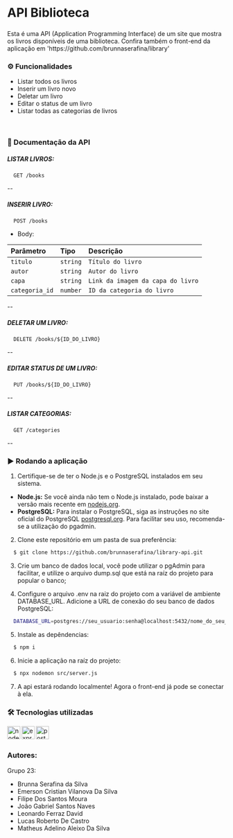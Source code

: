 <h1 align="left">API Biblioteca</h1>

###

<p align="left">Esta é uma API (Application Programming Interface) de um site que mostra os livros disponíveis de uma biblioteca. Confira também o front-end da aplicação em 'https://github.com/brunnaserafina/library'</p>

###

### ⚙️ Funcionalidades

- Listar todos os livros
- Inserir um livro novo
- Deletar um livro
- Editar o status de um livro
- Listar todas as categorias de livros

</br>

### 📄 Documentação da API

##### LISTAR LIVROS:

```http
  GET /books
```

--

##### INSERIR LIVRO:

```http
  POST /books
```

- Body:

| Parâmetro      | Tipo     | Descrição                         |
| :------------- | :------- | :-------------------------------- |
| `titulo`       | `string` | `Título do livro`                 |
| `autor`        | `string` | `Autor do livro`                  |
| `capa`         | `string` | `Link da imagem da capa do livro` |
| `categoria_id` | `number` | `ID da categoria do livro`        |

--

##### DELETAR UM LIVRO:

```http
  DELETE /books/${ID_DO_LIVRO}
```

--

##### EDITAR STATUS DE UM LIVRO:

```http
  PUT /books/${ID_DO_LIVRO}
```

--

##### LISTAR CATEGORIAS:

```http
  GET /categories
```

--
</br>

### ▶️ Rodando a aplicação

1. Certifique-se de ter o Node.js e o PostgreSQL instalados em seu sistema.

- **Node.js:** Se você ainda não tem o Node.js instalado, pode baixar a versão mais recente em [nodejs.org](https://nodejs.org/).
- **PostgreSQL:** Para instalar o PostgreSQL, siga as instruções no site oficial do PostgreSQL [postgresql.org](https://www.postgresql.org/). Para facilitar seu uso, recomenda-se a utilização do pgadmin.

2. Clone este repositório em um pasta de sua preferência:

```bash
  $ git clone https://github.com/brunnaserafina/library-api.git
```

3. Crie um banco de dados local, você pode utilizar o pgAdmin para facilitar, e utilize o arquivo dump.sql que está na raíz do projeto para popular o banco;

4. Configure o arquivo .env na raiz do projeto com a variável de ambiente DATABASE_URL. Adicione a URL de conexão do seu banco de dados PostgreSQL:

```bash
  DATABASE_URL=postgres://seu_usuario:senha@localhost:5432/nome_do_seu_banco_de_dados
```

5. Instale as depêndencias:

```bash
  $ npm i
```

6. Inicie a aplicação na raíz do projeto:

```bash
  $ npx nodemon src/server.js
```

7. A api estará rodando localmente! Agora o front-end já pode se conectar à ela.
   </br>

### 🛠️ Tecnologias utilizadas

 <img align="left" alt="node" height="30px" src="https://img.shields.io/badge/node.js-6DA55F?style=for-the-badge&logo=node.js&logoColor=white" />
 <img align="left" alt="express" height="30px" src="https://img.shields.io/badge/express.js-%23404d59.svg?style=for-the-badge&logo=express&logoColor=%2361DAFB" />
  <img align="left" alt="postgres" height="30px" src="https://img.shields.io/badge/postgres-%23316192.svg?style=for-the-badge&logo=postgresql&logoColor=white" />


</br>
</br>

### Autores:

Grupo 23:

- Brunna Serafina da Silva
- Emerson Cristian Vilanova Da Silva
- Filipe Dos Santos Moura
- João Gabriel Santos Naves
- Leonardo Ferraz David
- Lucas Roberto De Castro
- Matheus Adelino Aleixo Da Silva
